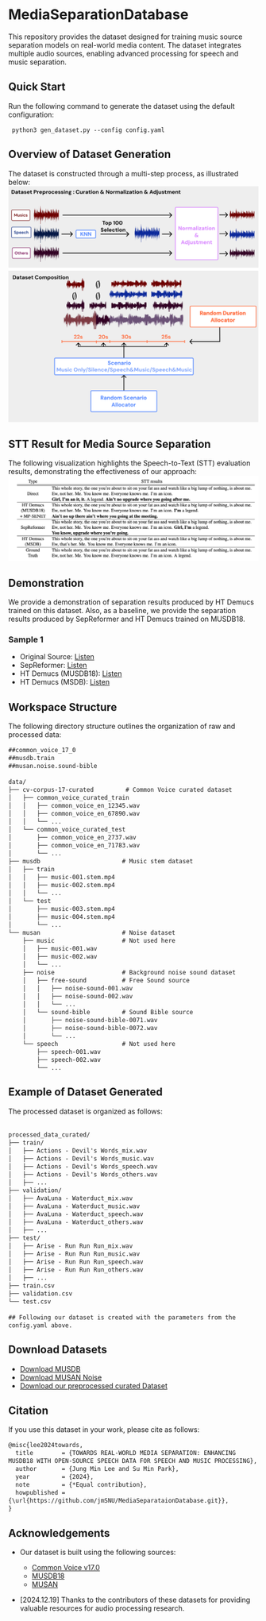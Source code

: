 # MediaSeparationDatabase
This repository provides the dataset designed for training music source separation models on real-world media content. 
The dataset integrates multiple audio sources, enabling advanced processing for speech and music separation.

## Quick Start
Run the following command to generate the dataset using the default configuration:  

```
 python3 gen_dataset.py --config config.yaml
```

## Overview of Dataset Generation
The dataset is constructed through a multi-step process, as illustrated below:
![Overview](./figures/overview.png)

## STT Result for Media Source Separation
The following visualization highlights the Speech-to-Text (STT) evaluation results, demonstrating the effectiveness of our approach:
![STT](./figures/stt.png)

## Demonstration
We provide a demonstration of separation results produced by HT Demucs trained on this dataset.
Also, as a baseline, we provide the separation results produced by SepReformer and HT Demucs trained on MUSDB18.
### Sample 1
- Original Source: [Listen](https://drive.google.com/file/d/1NBfCYshEqUbPuzqC8xNdnbNeQDj1-b06/view?usp=share_link) 
- SepReformer: [Listen](https://drive.google.com/file/d/18BKCgBjnK0cPLMzY8_f-adbjp3zVFZOK/view?usp=share_link) 
- HT Demucs (MUSDB18): [Listen](https://drive.google.com/file/d/1HA4zj8_Du6w1YB12RPZmL10mAgPMTyC-/view?usp=share_link) 
- HT Demucs (MSDB): [Listen](https://drive.google.com/file/d/1nfmsudeqOPfrdIrilCejjGyOg1A1poSa/view?usp=share_link)

## Workspace Structure
The following directory structure outlines the organization of raw and processed data:
```
##common_voice_17_0
##musdb.train
##musan.noise.sound-bible

data/
├── cv-corpus-17-curated         # Common Voice curated dataset
│   ├── common_voice_curated_train
│   │   ├── common_voice_en_12345.wav
│   │   ├── common_voice_en_67890.wav
│   │   └── ...
│   └── common_voice_curated_test
│       ├── common_voice_en_2737.wav
│       ├── common_voice_en_71783.wav
│       └── ...
├── musdb                       # Music stem dataset
│   ├── train
│   │   ├── music-001.stem.mp4
│   │   ├── music-002.stem.mp4
│   │   └── ...
│   └── test
│       ├── music-003.stem.mp4
│       ├── music-004.stem.mp4
│       └── ...
└── musan                       # Noise dataset
    ├── music                   # Not used here
    │   ├── music-001.wav
    │   ├── music-002.wav
    │   └── ...
    ├── noise                   # Background noise sound dataset
    │   ├── free-sound          # Free Sound source
    │   │   ├── noise-sound-001.wav
    │   │   ├── noise-sound-002.wav
    │   │   └── ...
    │   └── sound-bible         # Sound Bible source
    │       ├── noise-sound-bible-0071.wav
    │       ├── noise-sound-bible-0072.wav
    │       └── ...
    └── speech                  # Not used here
        ├── speech-001.wav
        ├── speech-002.wav
        └── ...

```

## Example of Dataset Generated
The processed dataset is organized as follows:
```

processed_data_curated/
├── train/
│   ├── Actions - Devil's Words_mix.wav
│   ├── Actions - Devil's Words_music.wav
│   ├── Actions - Devil's Words_speech.wav
│   ├── Actions - Devil's Words_others.wav
│   ├── ...
├── validation/
│   ├── AvaLuna - Waterduct_mix.wav
│   ├── AvaLuna - Waterduct_music.wav
│   ├── AvaLuna - Waterduct_speech.wav
│   ├── AvaLuna - Waterduct_others.wav
│   ├── ...
├── test/
│   ├── Arise - Run Run Run_mix.wav
│   ├── Arise - Run Run Run_music.wav
│   ├── Arise - Run Run Run_speech.wav
│   ├── Arise - Run Run Run_others.wav
│   ├── ...
├── train.csv
├── validation.csv
└── test.csv

## Following our dataset is created with the parameters from the config.yaml above.

```

## Download Datasets

- [Download MUSDB](https://drive.google.com/file/d/15QMdtI17JFjKzPLIVEMZDBJMJef7PJsx/view?usp=sharing)
- [Download MUSAN Noise](https://drive.google.com/file/d/1r-rqnSzligtNrYloBX4hCl7lkCR12ZQ1/view?usp=sharing)
- [Download our preprocessed curated Dataset](https://drive.google.com/file/d/1E2tcYXM7e3HgUGVa7oH2ntoG0-VcQR9o/view?usp=sharing)

## Citation
If you use this dataset in your work, please cite as follows:
```
@misc{lee2024towards,
  title        = {TOWARDS REAL-WORLD MEDIA SEPARATION: ENHANCING MUSDB18 WITH OPEN-SOURCE SPEECH DATA FOR SPEECH AND MUSIC PROCESSING},
  author       = {Jung Min Lee and Su Min Park},
  year         = {2024},
  note         = {*Equal contribution},
  howpublished = {\url{https://github.com/jmSNU/MediaSeparataionDatabase.git}},
}
```

## Acknowledgements

- Our dataset is built using the following sources:
  - [Common Voice v17.0](https://commonvoice.mozilla.org/en/datasets)
  - [MUSDB18](https://sigsep.github.io/datasets/musdb.html)
  - [MUSAN](http://www.openslr.org/17/)

- [2024.12.19] Thanks to the contributors of these datasets for providing valuable resources for audio processing research.
